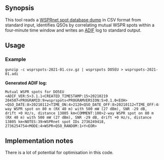 ## Synopsis

This tool reads a [WSPRnet spot database dump](https://wsprnet.org/drupal/downloads) in CSV format
from standard input, identifies QSOs by correlating mutual WSPR spots within a four‐minute time
window and writes an [ADIF](https://adif.org/) log to standard output.

## Usage

### Example

```
gunzip -c wsprspots-2021-01.csv.gz | wsprspots DO5EU > wsprspots-2021-01.adi
```

**Generated ADIF log:**


```
Mutual WSPR spots for DO5EU
<ADIF_VER:5>3.1.1<CREATED_TIMESTAMP:15>20210219 204507<PROGRAMID:9>wsprspots<PROGRAMVERSION:5>0.1.0<EOH>
<QSO_DATE:8>20210112<TIME_ON:4>2120<QSO_DATE_OFF:8>20210112<TIME_OFF:4>2124<OPERATOR:5>DO5EU<CALL:6>DP0GVN<MY_GRIDSQUARE:6>JO62qm<GRIDSQUARE:6>IB59ui<RST_RCVD:3>-29<RST_SENT:3>-29<FREQ:8>3.570003<RX_FREQ:8>7.040022<BAND:3>80m<BAND_RX:3>40m<TX_PWR:6>5.0119<RX_PWR:6>0.5012<DISTANCE:5>13805<QSLMSG:100>2-way WSPR spot on 80 m (RX 40 m) with 500 mW (27 dBm), SNR -29 dB, drift +0 Hz/s, distance 13805 km<COMMENT:100>2-way WSPR spot on 80 m (RX 40 m) with 500 mW (27 dBm), SNR -29 dB, drift +0 Hz/s, distance 13805 km<NOTES:39>WSPRnet spot IDs 2736249418, 2736254754<MODE:4>WSPR<QSO_RANDOM:1>Y<EOR>
```

## Implementation notes

There is a lot of potential for optimisation in this code.
